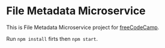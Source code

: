 # File Metadata Microservice

This is File Metadata Microservice project for [freeCodeCamp](https://freecodecamp.org).

Run `npm install` firts then `npm start`.